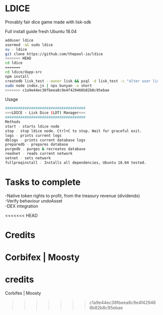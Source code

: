 # LDICE
Provably fair dice game made with lisk-sdk

Full install guide fresh Ubuntu 18.04
```sh
adduser ldice
usermod -aG sudo ldice
su - ldice
git clone https://github.com/thepool-io/ldice
<<<<<<< HEAD
cd ldice
=======
cd ldice/dapp-src
npm install
createdb lisk_test --owner lisk && psql -d lisk_test -c "alter user lisk with password 'password';"
sudo node index.js | npx bunyan -o short
>>>>>>> c1a9e44ec38fbeea8c9e4f429466b82b8c95ebae
```

Usage
```sh
#####################################
>>>LDICE - Lisk Dice (LDT) Manager<<<
#####################################
Methods
start - starts ldice node
stop - stop ldice node. Ctrl+C to stop. Wait for graceful exit.
logs - prints current logs
dblogs - prints current database logs
preparedb - prepares database
purgedb - purges & recreates database
readnet - reads current network
setnet - sets network
fullpreqinstall - Installs all dependencies, Ubuntu 18.04 tested.

```

# Tasks to complete
-Native token rights to profit, from the treasury revenue (dividends)<br>
-Verify behaviour undoAsset<br>
-DEX integration<br>

<<<<<<< HEAD
# Credits
Corbifex | Moosty
=======
# credits
Corbifex | Moosty
>>>>>>> c1a9e44ec38fbeea8c9e4f429466b82b8c95ebae

